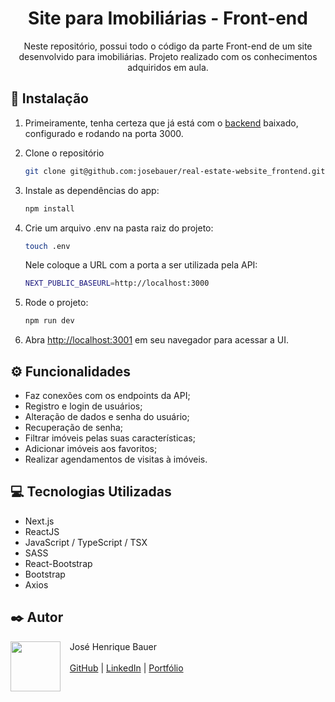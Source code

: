 <h1 align="center">Site para Imobiliárias - Front-end</h1>

<p align="center">Neste repositório, possui todo o código da parte Front-end de um site desenvolvido para imobiliárias. Projeto realizado com os conhecimentos adquiridos em aula.</p>

## 🚀 Instalação

1. Primeiramente, tenha certeza que já está com o <a href="https://github.com/josebauer/real-estate-website_backend">backend</a> baixado, configurado e rodando na porta 3000.

2. Clone o repositório
   ```bash
   git clone git@github.com:josebauer/real-estate-website_frontend.git
   ```

3. Instale as dependências do app:
   ```bash
   npm install
   ```

4. Crie um arquivo .env na pasta raiz do projeto:
   ```bash
   touch .env
   ```
   Nele coloque a URL com a porta a ser utilizada pela API:
   ```bash
   NEXT_PUBLIC_BASEURL=http://localhost:3000
   ```

6. Rode o projeto:
   ```bash
   npm run dev
   ```

8. Abra [http://localhost:3001](http://localhost:3001) em seu navegador para acessar a UI.
   
## ⚙️ Funcionalidades
- Faz conexões com os endpoints da API;
- Registro e login de usuários;
- Alteração de dados e senha do usuário;
- Recuperação de senha;
- Filtrar imóveis pelas suas características;
- Adicionar imóveis aos favoritos;
- Realizar agendamentos de visitas à imóveis.


## 💻 Tecnologias Utilizadas
- Next.js
- ReactJS
- JavaScript / TypeScript / TSX
- SASS
- React-Bootstrap
- Bootstrap
- Axios

  
## ✒️ Autor
<p>
  <img align=left margin=10 width=80 src="https://avatars.githubusercontent.com/u/104539756?v=4"/>
  <p>&nbsp&nbsp&nbspJosé Henrique Bauer<br><br>
  &nbsp&nbsp&nbsp<a href="https://github.com/josebauer">GitHub</a>&nbsp;|&nbsp;<a href="https://www.linkedin.com/in/jose-henrique-bauer">LinkedIn</a>&nbsp;|&nbsp;<a href="https://josebauer.com.br">Portfólio</a>
  </p>
